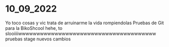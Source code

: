 # 10_09_2022
Yo toco cosas y vic trata de arruinarme la vida rompiendolas
Pruebas de Git para la BikoShcool
hehe, to slooiiiiwwwwwwwwwwwwwwwwwwwwwwwwwwwwwwwwwwwwww
pruebas stage
nuevos cambios
